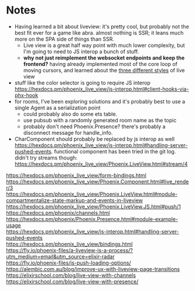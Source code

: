 # Notes
- Having learned a bit about liveview: it's pretty cool, but probably not the best fit ever for a game like abra. almost nothing is SSR; it leans much more on the SPA side of things than SSR.
  - Live view is a great half way point with much lower complexity, but I'm going to need to JS interop a bunch of stuff.
  - __why not just reimplement the websocket endpoints and keep the frontend?__ having already implemented most of the core loop of moving cursors, and learned about the [three different styles](https://thepugautomatic.com/2020/07/optimising-data-over-the-wire-in-phoenix-liveview/) of live view
- stuff like the color selector is going to require JS interop https://hexdocs.pm/phoenix_live_view/js-interop.html#client-hooks-via-phx-hook
- for rooms, I've been exploring solutions and it's probably best to use a single Agent as a serialization point
  - could probably also do some ets table.
  - use pubsub with a randomly generated room name as the topic
  - probably don't need Phoenix.Presence? there's probably a disconnect message for handle_info.
- CharComponent should probably be replaced by js interop as well https://hexdocs.pm/phoenix_live_view/js-interop.html#handling-server-pushed-events. functional component has been tried in the git log. didn't try streams though: https://hexdocs.pm/phoenix_live_view/Phoenix.LiveView.html#stream/4

https://hexdocs.pm/phoenix_live_view/form-bindings.html \
https://hexdocs.pm/phoenix_live_view/Phoenix.Component.html#live_render/3 \
https://hexdocs.pm/phoenix_live_view/Phoenix.LiveView.html#module-compartmentalize-state-markup-and-events-in-liveview \
https://hexdocs.pm/phoenix_live_view/Phoenix.LiveView.JS.html#push/1 \
https://hexdocs.pm/phoenix/channels.html \
https://hexdocs.pm/phoenix/Phoenix.Presence.html#module-example-usage \
https://hexdocs.pm/phoenix_live_view/js-interop.html#handling-server-pushed-events \
https://hexdocs.pm/phoenix_live_view/bindings.html \
https://fly.io/phoenix-files/a-liveview-is-a-process/?utm_medium=email&utm_source=elixir-radar \
https://fly.io/phoenix-files/js-push-loading-options/ \
https://alembic.com.au/blog/improve-ux-with-liveview-page-transitions \
https://elixirschool.com/blog/live-view-with-channels \
https://elixirschool.com/blog/live-view-with-presence/
